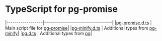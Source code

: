 # TypeScript for pg-promise

|------------------|----------------------------------|
|[pg-promise.d.ts] | Main script file for [pg-promise]|
|[pg-minify.d.ts]  | Additional types from [pg-minify]|
|[pg.d.ts]         | Additional types from [pg]|

[pg-promise.d.ts]:https://github.com/vitaly-t/pg-promise/blob/master/TypeScript/pg-promise.d.ts
[pg-minify.d.ts]:https://github.com/vitaly-t/pg-promise/blob/master/TypeScript/pg-minify.d.ts
[pg.d.ts]:https://github.com/vitaly-t/pg-promise/blob/master/TypeScript/pg.d.ts

[pg-promise]:https://github.com/vitaly-t/pg-promise
[pg-minify]:https://github.com/vitaly-t/pg-minify
[pg]:https://github.com/brianc/node-postgres
